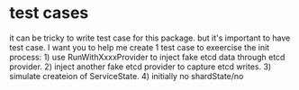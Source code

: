 # test cases

it can be tricky to write test case for this package. but it's important to have test case. I want you to help me create 1 test case to exeercise the init process: 1) use RunWithXxxxProvider to inject fake etcd data through etcd provider. 2) inject another fake etcd provider to capture etcd writes. 3) simulate createion of ServiceState. 4) initially no shardState/no